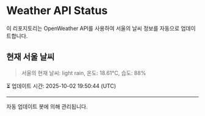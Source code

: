 
# Weather API Status

이 리포지토리는 OpenWeather API를 사용하여 서울의 날씨 정보를 자동으로 업데이트합니다.

## 현재 서울 날씨
> 서울의 현재 날씨: light rain, 온도: 18.61°C, 습도: 88%

⏳ 업데이트 시간: 2025-10-02 19:50:44 (UTC)

---
자동 업데이트 봇에 의해 관리됩니다.
